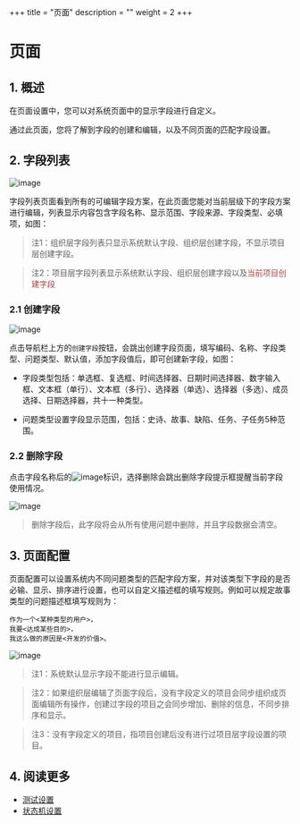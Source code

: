 +++
title = "页面"
description = ""
weight = 2
+++

# 页面

## 1. 概述

在页面设置中，您可以对系统页面中的显示字段进行自定义。

通过此页面，您将了解到字段的创建和编辑，以及不同页面的匹配字段设置。

## 2. 字段列表

![image](../image/pages-01.png) 

字段列表页面看到所有的可编辑字段方案，在此页面您能对当前层级下的字段方案进行编辑，列表显示内容包含字段名称、显示范围、字段来源、字段类型、必填项，如图：

<blockquote class="note">注1：组织层字段列表只显示系统默认字段、组织层创建字段，不显示项目层创建字段。</blockquote>
<blockquote class="note">注2：项目层字段列表显示系统默认字段、组织层创建字段以及<span style="color:#ab4642">当前项目创建字段</span></blockquote>

### 2.1 创建字段

![image](../image/pages-02.png)

点击导航栏上方的`创建字段`按钮，会跳出创建字段页面，填写编码、名称、字段类型、问题类型、默认值，添加字段值后，即可创建新字段，如图：

* 字段类型包括：单选框、复选框、时间选择器、日期时间选择器、数字输入框、文本框（单行）、文本框（多行）、选择器（单选）、选择器（多选）、成员选择、日期选择器，共十一种类型。

* 问题类型设置字段显示范围，包括：史诗、故事、缺陷、任务、子任务5种范围。

### 2.2 删除字段

点击字段名称后的![image](https://minio.choerodon.com.cn/knowledgebase-service/file_b53c0c1755864d7f9e3f7bb1f88b37fc_blob.png)标识，选择删除会跳出删除字段提示框提醒当前字段使用情况。

![image](../image/page-03.png)

> 删除字段后，此字段将会从所有使用问题中删除，并且字段数据会清空。

## 3. 页面配置

页面配置可以设置系统内不同问题类型的匹配字段方案，并对该类型下字段的是否必输、显示、排序进行设置，也可以自定义描述框的填写规则。例如可以规定故事类型的问题描述框填写规则为：

    作为一个<某种类型的用户>，
    我要<达成某些目的>，
    我这么做的原因是<开发的价值>。


![image](../image/pages-03.png)

<blockquote class="note">注1：系统默认显示字段不能进行显示编辑。</blockquote>

<blockquote class="note">注2：如果组织层编辑了页面字段后，没有字段定义的项目会同步组织成页面编辑所有操作，创建过字段的项目之会同步增加、删除的信息，不同步排序和显示。</blockquote>

<blockquote class="note">注3：没有字段定义的项目，指项目创建后没有进行过项目层字段设置的项目。</blockquote>

## 4. 阅读更多

- [测试设置](../test)
- [状态机设置](../state)